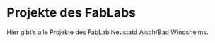 Projekte des FabLabs
====================

Hier gibt’s alle Projekte des FabLab Neustatd Aisch/Bad Windsheims.

